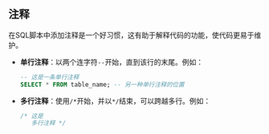 ## **注释**

在SQL脚本中添加注释是一个好习惯，这有助于解释代码的功能，使代码更易于维护。

- **单行注释**：以两个连字符`--`开始，直到该行的末尾。例如：

  ```sql
  -- 这是一条单行注释
  SELECT * FROM table_name; -- 另一种单行注释的位置
  ```
  
- **多行注释**：使用`/*`开始，并以`*/`结束，可以跨越多行。例如：

  ```sql
  /* 这是
     多行注释 */
  ```